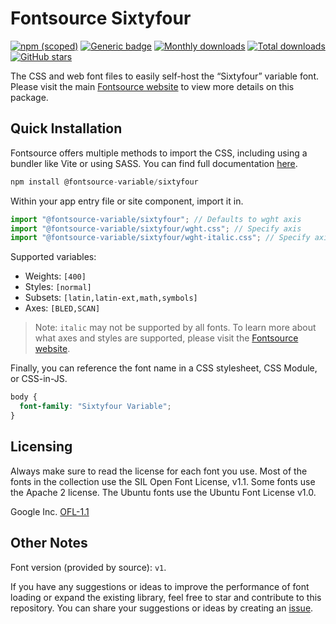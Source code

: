 # Fontsource Sixtyfour

[![npm (scoped)](https://img.shields.io/npm/v/@fontsource-variable/sixtyfour?color=brightgreen)](https://www.npmjs.com/package/@fontsource-variable/sixtyfour) [![Generic badge](https://img.shields.io/badge/fontsource-passing-brightgreen)](https://github.com/fontsource/fontsource) [![Monthly downloads](https://badgen.net/npm/dm/@fontsource-variable/sixtyfour)](https://github.com/fontsource/fontsource) [![Total downloads](https://badgen.net/npm/dt/@fontsource-variable/sixtyfour)](https://github.com/fontsource/fontsource) [![GitHub stars](https://img.shields.io/github/stars/fontsource/fontsource.svg?style=social&label=Star)](https://github.com/fontsource/fontsource/stargazers)

The CSS and web font files to easily self-host the “Sixtyfour” variable font. Please visit the main [Fontsource website](https://fontsource.org/fonts/sixtyfour) to view more details on this package.

## Quick Installation

Fontsource offers multiple methods to import the CSS, including using a bundler like Vite or using SASS. You can find full documentation [here](https://fontsource.org/docs/getting-started/introduction).

```javascript
npm install @fontsource-variable/sixtyfour
```

Within your app entry file or site component, import it in.

```javascript
import "@fontsource-variable/sixtyfour"; // Defaults to wght axis
import "@fontsource-variable/sixtyfour/wght.css"; // Specify axis
import "@fontsource-variable/sixtyfour/wght-italic.css"; // Specify axis and style
```

Supported variables:
- Weights: `[400]`
- Styles: `[normal]`
- Subsets: `[latin,latin-ext,math,symbols]`
- Axes: `[BLED,SCAN]`

> Note: `italic` may not be supported by all fonts. To learn more about what axes and styles are supported, please visit the [Fontsource website](https://fontsource.org/fonts/sixtyfour).

Finally, you can reference the font name in a CSS stylesheet, CSS Module, or CSS-in-JS.

```css
body {
  font-family: "Sixtyfour Variable";
}
```

## Licensing
Always make sure to read the license for each font you use. Most of the fonts in the collection use the SIL Open Font License, v1.1. Some fonts use the Apache 2 license. The Ubuntu fonts use the Ubuntu Font License v1.0.

Google Inc.
[OFL-1.1](http://scripts.sil.org/OFL)

## Other Notes
Font version (provided by source): `v1`.

If you have any suggestions or ideas to improve the performance of font loading or expand the existing library, feel free to star and contribute to this repository. You can share your suggestions or ideas by creating an [issue](https://github.com/fontsource/fontsource/issues).